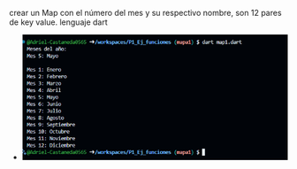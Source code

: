 crear un Map con el número del mes y su respectivo nombre, son 12 pares de key value. lenguaje dart
* ![alt text](image-6.png)